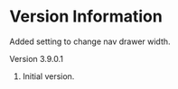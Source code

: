 Version Information
===================
Added setting to change nav drawer width.

Version 3.9.0.1
  1. Initial version.